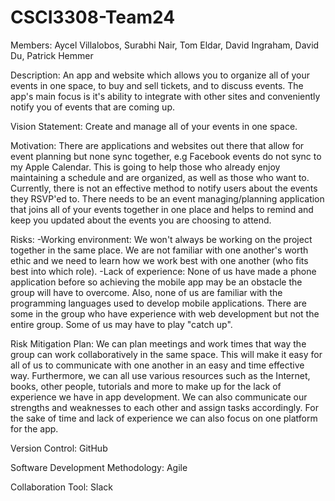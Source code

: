 # CSCI3308-Team24

Members: Aycel Villalobos, Surabhi Nair, Tom Eldar, David Ingraham, David Du, Patrick Hemmer

Description: An app and website which allows you to organize all of your events in one space, to buy and sell tickets, and to discuss events. The app's main focus is it's ability to integrate with other sites and conveniently notify you of events that are coming up.

Vision Statement: Create and manage all of your events in one space. 

Motivation: There are applications and websites out there that allow for event planning but none sync together, e.g Facebook events do not sync to my Apple Calendar. This is going to help those who already enjoy maintaining a schedule and are organized, as well as those who want to. Currently, there is not an effective method to notify users about the events they RSVP'ed to. There needs to be an event managing/planning application that joins all of your events together in one place and helps to remind and keep you updated about the events you are choosing to attend. 

Risks:
-Working environment: We won't always be working on the project together in the same place. We are not familiar with one another's worth ethic and we need to learn how we work best with one another (who fits best into which role).
-Lack of experience: None of us have made a phone application before so achieving the mobile app may be an obstacle the group will have to overcome. Also, none of us are familiar with the programming languages used to develop mobile applications. There are some in the group who have experience with web development but not the entire group. Some of us may have to play "catch up".


Risk Mitigation Plan:	We can plan meetings and work times that way the group can work collaboratively in the same space. This will make it easy for all of us to communicate with one another in an easy and time effective way. Furthermore, we can all use various resources such as the Internet, books, other people, tutorials and more to make up for the lack of experience we have in app development. We can also communicate our strengths and weaknesses to each other and assign tasks accordingly. For the sake of time and lack of experience we can also focus on one platform for the app. 

Version Control: GitHub

Software Development Methodology: Agile

Collaboration Tool: Slack
